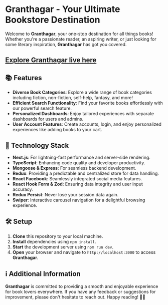 # Granthagar - Your Ultimate Bookstore Destination

Welcome to **Granthagar**, your one-stop destination for all things books! Whether you're a passionate reader, an aspiring writer, or just looking for some literary inspiration, **Granthagar** has got you covered.

## [Explore Granthagar live here](https://granthagar.vercel.app)

## 📚 Features

- **Diverse Book Categories**: Explore a wide range of book categories including fiction, non-fiction, self-help, fantasy, and more!
- **Efficient Search Functionality**: Find your favorite books effortlessly with our powerful search feature.
- **Personalized Dashboards**: Enjoy tailored experiences with separate dashboards for users and admins.
- **User Account Features**: Create accounts, login, and enjoy personalized experiences like adding books to your cart.

## 🚀 Technology Stack

- **Next.js**: For lightning-fast performance and server-side rendering.
- **TypeScript**: Enhancing code quality and developer productivity.
- **Mongoose & Express**: For seamless backend development.
- **Redux**: Providing a predictable and centralized store for data handling.
- **React Facebook**: Seamlessly integrated social media features.
- **React Hook Form & Zod**: Ensuring data integrity and user input accuracy.
- **Redux Persist**: Never lose your session data again.
- **Swiper**: Interactive carousel navigation for a delightful browsing experience.

## 🛠️ Setup

1. **Clone** this repository to your local machine.
2. **Install** dependencies using `npm install`.
3. **Start** the development server using `npm run dev`.
4. **Open** your browser and navigate to `http://localhost:3000` to access **Granthagar**.

## ℹ️ Additional Information

**Granthagar** is committed to providing a smooth and enjoyable experience for book lovers everywhere. If you have any feedback or suggestions for improvement, please don't hesitate to reach out. Happy reading! 📖✨
